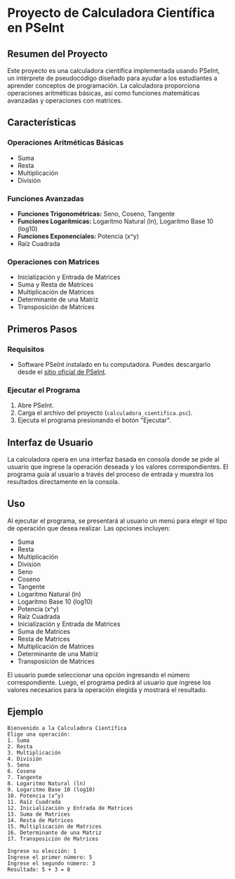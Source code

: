 # Proyecto de Calculadora Científica en PSeInt

## Resumen del Proyecto
Este proyecto es una calculadora científica implementada usando PSeInt, un intérprete de pseudocódigo diseñado para ayudar a los estudiantes a aprender conceptos de programación. La calculadora proporciona operaciones aritméticas básicas, así como funciones matemáticas avanzadas y operaciones con matrices.

## Características

### Operaciones Aritméticas Básicas
- Suma
- Resta
- Multiplicación
- División

### Funciones Avanzadas
- **Funciones Trigonométricas:** Seno, Coseno, Tangente
- **Funciones Logarítmicas:** Logaritmo Natural (ln), Logaritmo Base 10 (log10)
- **Funciones Exponenciales:** Potencia (x^y)
- Raíz Cuadrada

### Operaciones con Matrices
- Inicialización y Entrada de Matrices
- Suma y Resta de Matrices
- Multiplicación de Matrices
- Determinante de una Matriz
- Transposición de Matrices

## Primeros Pasos

### Requisitos
- Software PSeInt instalado en tu computadora. Puedes descargarlo desde el [sitio oficial de PSeInt](https://pseint.sourceforge.io).

### Ejecutar el Programa
1. Abre PSeInt.
2. Carga el archivo del proyecto (`calculadora_cientifica.psc`).
3. Ejecuta el programa presionando el botón "Ejecutar".

## Interfaz de Usuario
La calculadora opera en una interfaz basada en consola donde se pide al usuario que ingrese la operación deseada y los valores correspondientes. El programa guía al usuario a través del proceso de entrada y muestra los resultados directamente en la consola.

## Uso
Al ejecutar el programa, se presentará al usuario un menú para elegir el tipo de operación que desea realizar. Las opciones incluyen:

- Suma
- Resta
- Multiplicación
- División
- Seno
- Coseno
- Tangente
- Logaritmo Natural (ln)
- Logaritmo Base 10 (log10)
- Potencia (x^y)
- Raíz Cuadrada
- Inicialización y Entrada de Matrices
- Suma de Matrices
- Resta de Matrices
- Multiplicación de Matrices
- Determinante de una Matriz
- Transposición de Matrices

El usuario puede seleccionar una opción ingresando el número correspondiente. Luego, el programa pedirá al usuario que ingrese los valores necesarios para la operación elegida y mostrará el resultado.

## Ejemplo

```plaintext
Bienvenido a la Calculadora Científica
Elige una operación:
1. Suma
2. Resta
3. Multiplicación
4. División
5. Seno
6. Coseno
7. Tangente
8. Logaritmo Natural (ln)
9. Logaritmo Base 10 (log10)
10. Potencia (x^y)
11. Raíz Cuadrada
12. Inicialización y Entrada de Matrices
13. Suma de Matrices
14. Resta de Matrices
15. Multiplicación de Matrices
16. Determinante de una Matriz
17. Transposición de Matrices

Ingrese su elección: 1
Ingrese el primer número: 5
Ingrese el segundo número: 3
Resultado: 5 + 3 = 8
